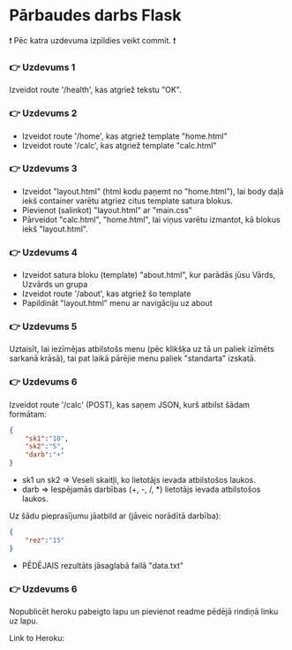 # Pārbaudes darbs Flask

:exclamation: Pēc katra uzdevuma izpildies veikt commit. :exclamation:

### :point_right: Uzdevums 1
Izveidot route '/health', kas atgriež tekstu "OK".

### :point_right: Uzdevums 2
- Izveidot route '/home', kas atgriež template "home.html"
- Izveidot route '/calc', kas atgriež template "calc.html"

### :point_right: Uzdevums 3
- Izveidot "layout.html" (html kodu paņemt no "home.html"), lai body daļā iekš container varētu atgriez citus template satura blokus. 
- Pievienot (salinkot) "layout.html" ar "main.css"
- Pārveidot "calc.html", "home.html", lai viņus varētu izmantot, kā blokus iekš "layout.html".

### :point_right: Uzdevums 4
- Izveidot satura bloku (template) "about.html", kur parādās jūsu Vārds, Uzvārds un grupa
- Izveidot route '/about', kas atgriež šo template
- Papildināt "layout.html" menu ar navigāciju uz about

### :point_right: Uzdevums 5
Uztaisīt, lai iezīmējas atbilstošs menu (pēc klikšķa uz tā un paliek izīmēts sarkanā krāsā), tai pat laikā pārējie menu paliek "standarta" izskatā.

### :point_right: Uzdevums 6
Izveidot route '/calc' (POST), kas saņem JSON, kurš atbilst šādam formātam:
``` json
{
    "sk1":"10",
    "sk2":"5",
    "darb":"+"
}
```
- sk1 un sk2 => Veseli skaitļi, ko lietotājs ievada atbilstošos laukos.
- darb => Iespējamās darbības (+, -, /, *) lietotājs ievada atbilstošos laukos.

Uz šādu pieprasījumu jāatbild ar (jāveic norādītā darbība):
``` json
{
    "rez":"15"
}
```

- PĒDĒJAIS rezultāts jāsaglabā failā "data.txt"

### :point_right: Uzdevums 6
Nopublicēt heroku pabeigto lapu un pievienot readme pēdējā rindiņā linku uz lapu.
  
Link to Heroku: